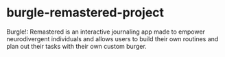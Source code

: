# burgle-remastered-project
Burgle!: Remastered is an interactive journaling app made to empower neurodivergent individuals and allows users to build their own routines and plan out their tasks with their own custom burger.
